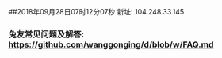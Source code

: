 ##2018年09月28日07时12分07秒 新址: 104.248.33.145
### 兔友常见问题及解答: https://github.com/wanggonging/d/blob/w/FAQ.md

